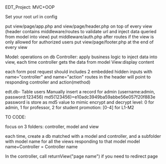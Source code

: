 EDT_Project: MVC+OOP


Set your root url in config

put view/page/app.php and view/page/header.php on top of every view (header contains middleware/routes to validate url 
and inject data queried from model into view)
put middleware/auth.php after routes if the view is only allowed for authorized users
put view/page/footer.php at the end of every view


Model: operations on db
Controller: apply business logic to inject data into view, each time controller gets the data from model
View:display content

each form post request should includes 2 embedded hidden inputs with name="controller" and name="action"
routes in the header will point to responding controller and action(method)

edt.db- Table users
Manually insert a record for admin (username:admin, password:123456)
md5(123456)=e10adc3949ba59abbe56e057f20f883e
password is store as md5 value to mimic encrypt and decrypt
level: 0 for admin, 1 for professor, 2 for student
promotion: [0-4] for L1-M2


TO CODE:

focus on 3 folders: controller, model and view

each time, create a db matched with a model and controller, and a subfolder with model name 
for all the views responding to that model
model name+Controller = Controller name

In the controller, call returnView("page name") if you need to redirect page
